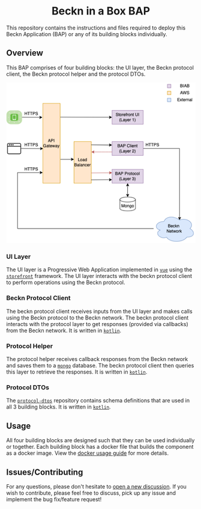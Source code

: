 # <div align="center"> Beckn in a Box BAP </div>

This repository contains the instructions and files required to deploy this
Beckn Application (BAP) or any of its building blocks individually.

## Overview

This BAP comprises of four building blocks: the UI layer, the Beckn protocol
client, the Beckn protocol helper and the protocol DTOs.

<div align="center">

![Technical Architecture Diagram](docs/assets/technical-architecture.png)

</div>

### UI Layer

The UI layer is a Progressive Web Application implemented in
[`vue`](https://github.com/vuejs/vue) using the
[`storefront`](https://github.com/vuestorefront/vue-storefront) framework. The
UI layer interacts with the beckn protocol client to perform operations using
the Beckn protocol.

### Beckn Protocol Client

The beckn protocol client receives inputs from the UI layer and makes calls
using the Beckn protocol to the Beckn network. The beckn protocol client
interacts with the protocol layer to get responses (provided via callbacks) from
the Beckn network. It is written in [`kotlin`](https://kotlinlang.org/).

### Protocol Helper

The protocol helper receives callback responses from the Beckn network and saves
them to a [`mongo`](https://github.com/mongodb/mongo) database. The beckn
protocol client then queries this layer to retrieve the responses. It is written
in [`kotlin`](https://kotlinlang.org/).

### Protocol DTOs

The [`protocol-dtos`](https://github.com/beckn/protocol-dtos) repository
contains schema definitions that are used in all 3 building blocks. It is
written in [`kotlin`](https://kotlinlang.org/).

## Usage

All four building blocks are designed such that they can be used individually or
together. Each building block has a docker file that builds the component as a
docker image. View the [docker usage guide](docs/guides/usage/docker.md) for
more details.

## Issues/Contributing

For any questions, please don't hesitate to
[open a new discussion](https://github.com/beckn/bap-reference-app/discussions/new).
If you wish to contribute, please feel free to discuss, pick up any issue and
implement the bug fix/feature request!
